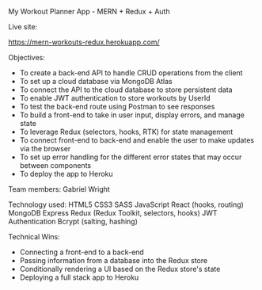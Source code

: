 My Workout Planner App - MERN + Redux + Auth

Live site:

https://mern-workouts-redux.herokuapp.com/

Objectives:
- To create a back-end API to handle CRUD operations from the client
- To set up a cloud database via MongoDB Atlas
- To connect the API to the cloud database to store persistent data
- To enable JWT authentication to store workouts by UserId
- To test the back-end route using Postman to see responses
- To build a front-end to take in user input, display errors, and manage state
- To leverage Redux (selectors, hooks, RTK) for state management
- To connect front-end to back-end and enable the user to make updates via the browser
- To set up error handling for the different error states that may occur between components
- To deploy the app to Heroku

Team members:
Gabriel Wright

Technology used:
HTML5
CSS3
SASS
JavaScript
React (hooks, routing)
MongoDB
Express
Redux (Redux Toolkit, selectors, hooks)
JWT Authentication
Bcrypt (salting, hashing)

Technical Wins:
- Connecting a front-end to a back-end
- Passing information from a database into the Redux store
- Conditionally rendering a UI based on the Redux store's state
- Deploying a full stack app to Heroku
